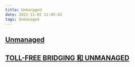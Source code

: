 ```yaml
---
title: Unmanaged
date: 2022-11-02 11:45:43
tags: Unmanaged
---
```



## [Unmanaged](https://nshipster.com/unmanaged/)

## [TOLL-FREE BRIDGING 和 UNMANAGED](https://swifter.tips/)
